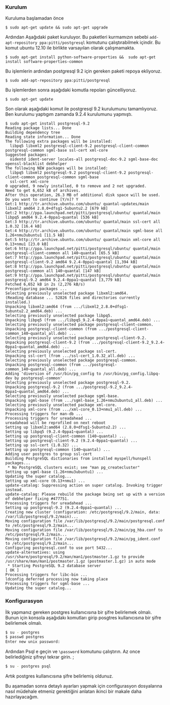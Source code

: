 ### Kurulum

Kuruluma başlamadan önce

```$ sudo apt-get update && sudo apt-get upgrade```

Ardından Aşağıdaki paket kuruluyor. Bu paketleri kurmamızın sebebi  ```add-apt-repository ppa:pitti/postgresql``` komutunu çalıştırabilmek içindir. Bu komut ubuntu 12.10 ile birlikte varsayılan olarak çalışmamakta.

```$ sudo apt-get install python-software-properties &&  sudo apt-get install software-properties-common```

Bu işlemlerin ardından postgresql 9.2 için gereken paketi repoya ekliyoruz. 

```$ sudo add-apt-repository ppa:pitti/postgresql```

Bu işlemlerden sonra aşağıdaki komutla repoları güncelliyoruz.

```$ sudo apt-get update```

Son olarak aşağıdaki komut ile postgresql 9.2 kurulumunu tamamlıyoruz. Ben kurulumu yaptıgım zamanda 9.2.4 kurulumunu yapmıştı.

```console
$ sudo apt-get install postgresql-9.2
Reading package lists... Done
Building dependency tree       
Reading state information... Done
The following extra packages will be installed:
  libpq5 libxml2 postgresql-client-9.2 postgresql-client-common postgresql-common sgml-base ssl-cert xml-core
Suggested packages:
  oidentd ident-server locales-all postgresql-doc-9.2 sgml-base-doc openssl-blacklist debhelper
The following NEW packages will be installed:
  libpq5 libxml2 postgresql-9.2 postgresql-client-9.2 postgresql-client-common postgresql-common sgml-base
  ssl-cert xml-core
0 upgraded, 9 newly installed, 0 to remove and 2 not upgraded.
Need to get 6,652 kB of archives.
After this operation, 26.3 MB of additional disk space will be used.
Do you want to continue [Y/n]? Y
Get:1 http://tr.archive.ubuntu.com/ubuntu/ quantal-updates/main libxml2 amd64 2.8.0+dfsg1-5ubuntu2.2 [679 kB]
Get:2 http://ppa.launchpad.net/pitti/postgresql/ubuntu/ quantal/main libpq5 amd64 9.2.4-0ppa1~quantal [536 kB]
Get:3 http://tr.archive.ubuntu.com/ubuntu/ quantal/main ssl-cert all 1.0.32 [16.4 kB]
Get:4 http://tr.archive.ubuntu.com/ubuntu/ quantal/main sgml-base all 1.26+nmu3ubuntu1 [11.5 kB]
Get:5 http://tr.archive.ubuntu.com/ubuntu/ quantal/main xml-core all 0.13+nmu1 [23.0 kB]
Get:6 http://ppa.launchpad.net/pitti/postgresql/ubuntu/ quantal/main postgresql-client-common all 140~quantal [65.5 kB]
Get:7 http://ppa.launchpad.net/pitti/postgresql/ubuntu/ quantal/main postgresql-client-9.2 amd64 9.2.4-0ppa1~quantal [1,394 kB]
Get:8 http://ppa.launchpad.net/pitti/postgresql/ubuntu/ quantal/main postgresql-common all 140~quantal [147 kB]
Get:9 http://ppa.launchpad.net/pitti/postgresql/ubuntu/ quantal/main postgresql-9.2 amd64 9.2.4-0ppa1~quantal [3,779 kB]
Fetched 6,652 kB in 2s (2,276 kB/s)         
Preconfiguring packages ...
Selecting previously unselected package libxml2:amd64.
(Reading database ... 52826 files and directories currently installed.)
Unpacking libxml2:amd64 (from .../libxml2_2.8.0+dfsg1-5ubuntu2.2_amd64.deb) ...
Selecting previously unselected package libpq5.
Unpacking libpq5 (from .../libpq5_9.2.4-0ppa1~quantal_amd64.deb) ...
Selecting previously unselected package postgresql-client-common.
Unpacking postgresql-client-common (from .../postgresql-client-common_140~quantal_all.deb) ...
Selecting previously unselected package postgresql-client-9.2.
Unpacking postgresql-client-9.2 (from .../postgresql-client-9.2_9.2.4-0ppa1~quantal_amd64.deb) ...
Selecting previously unselected package ssl-cert.
Unpacking ssl-cert (from .../ssl-cert_1.0.32_all.deb) ...
Selecting previously unselected package postgresql-common.
Unpacking postgresql-common (from .../postgresql-common_140~quantal_all.deb) ...
Adding 'diversion of /usr/bin/pg_config to /usr/bin/pg_config.libpq-dev by postgresql-common'
Selecting previously unselected package postgresql-9.2.
Unpacking postgresql-9.2 (from .../postgresql-9.2_9.2.4-0ppa1~quantal_amd64.deb) ...
Selecting previously unselected package sgml-base.
Unpacking sgml-base (from .../sgml-base_1.26+nmu3ubuntu1_all.deb) ...
Selecting previously unselected package xml-core.
Unpacking xml-core (from .../xml-core_0.13+nmu1_all.deb) ...
Processing triggers for man-db ...
Processing triggers for ureadahead ...
ureadahead will be reprofiled on next reboot
Setting up libxml2:amd64 (2.8.0+dfsg1-5ubuntu2.2) ...
Setting up libpq5 (9.2.4-0ppa1~quantal) ...
Setting up postgresql-client-common (140~quantal) ...
Setting up postgresql-client-9.2 (9.2.4-0ppa1~quantal) ...
Setting up ssl-cert (1.0.32) ...
Setting up postgresql-common (140~quantal) ...
Adding user postgres to group ssl-cert
Building PostgreSQL dictionaries from installed myspell/hunspell packages...
 * No PostgreSQL clusters exist; see "man pg_createcluster"
Setting up sgml-base (1.26+nmu3ubuntu1) ...
Updating the super catalog...
Setting up xml-core (0.13+nmu1) ...
update-catalog: Suppressing action on super catalog. Invoking trigger instead.
update-catalog: Please rebuild the package being set up with a version of debhelper fixing #477751.
Processing triggers for ureadahead ...
Setting up postgresql-9.2 (9.2.4-0ppa1~quantal) ...
Creating new cluster (configuration: /etc/postgresql/9.2/main, data: /var/lib/postgresql/9.2/main)...
Moving configuration file /var/lib/postgresql/9.2/main/postgresql.conf to /etc/postgresql/9.2/main...
Moving configuration file /var/lib/postgresql/9.2/main/pg_hba.conf to /etc/postgresql/9.2/main...
Moving configuration file /var/lib/postgresql/9.2/main/pg_ident.conf to /etc/postgresql/9.2/main...
Configuring postgresql.conf to use port 5432...
update-alternatives: using /usr/share/postgresql/9.2/man/man1/postmaster.1.gz to provide /usr/share/man/man1/postmaster.1.gz (postmaster.1.gz) in auto mode
 * Starting PostgreSQL 9.2 database server                                                               [ OK ] 
Processing triggers for libc-bin ...
ldconfig deferred processing now taking place
Processing triggers for sgml-base ...
Updating the super catalog...
```

### Konfigurasyon

İlk yapmanız gereken postgres kullanıcısına bir şifre belirlemek olmalı. Bunun için konsola aşağıdakı komutları girip posgtres kullanıcısına bir şifre belirlemek olmalı.

```bash
$ su - postgres
$ passwd postgres
Enter new unix password:
```

Ardından Psql e geçin ve ```\password``` komutunu çalıştırın. Az once belirlediğiniz şifreyi tekrar girin. ; 
```bash
$ su - postgres psql
```

Artık postgres kullanıcısına şifre belirlemiş oldunuz.

Bu aşamadan sonra detaylı ayarları yapmak için  configurasyon dosyalarına nasıl müdehale etmeniz gerektiğini anlatan ikinci bir makale daha hazırlayacağım.

